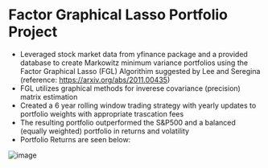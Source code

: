 # Factor Graphical Lasso Portfolio Project
- Leveraged stock market data from yfinance package and a provided database to create Markowitz minimum variance portfolios using the Factor Graphical Lasso (FGL) Algorithim suggested by Lee and Seregina (reference: https://arxiv.org/abs/2011.00435)
- FGL utilizes graphical methods for inverese covariance (precision) matrix estimation
- Created a 6 year rolling window trading strategy with yearly updates to portfolio weights with appropriate trascation fees
- The resulting portfolio outperformed the S&P500 and a balanced (equally weighted) portfolio in returns and volatility
- Portfolio Returns are seen below:

![image](https://github.com/user-attachments/assets/ea0dc1e6-d8fa-4080-87c1-ac940788d4b3)
 
